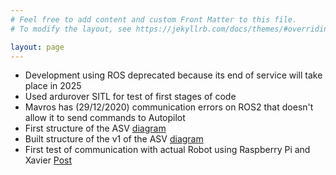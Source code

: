 ```yaml
---
# Feel free to add content and custom Front Matter to this file.
# To modify the layout, see https://jekyllrb.com/docs/themes/#overriding-theme-defaults

layout: page
---
```


- Development using ROS deprecated because its end of service will take place in 2025
- Used ardurover SITL for test of first stages of code
- Mavros has (29/12/2020) communication errors on ROS2 that doesn't allow it to send commands to Autopilot
- First structure of the ASV [diagram](https://drive.google.com/file/d/1wTaNIGYpCW7MTvH8JHc5deldHkSNIUf7/view?usp=sharing)
- Built structure of the v1 of the ASV [diagram](https://drive.google.com/file/d/1ER4REKppzclUCrOkx840AATA3piudeuC/view?usp=sharing)
- First test of communication with actual Robot using Raspberry Pi and Xavier [Post](./jekyll/update/2022/01/13/version-1-is-out.html)